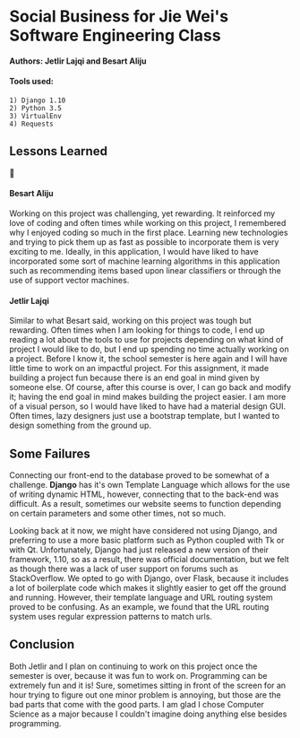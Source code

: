 # Social Business for Jie Wei's Software Engineering Class


#### Authors: Jetlir Lajqi and Besart Aliju


#### Tools used:
    1) Django 1.10
    2) Python 3.5
    3) VirtualEnv
    4) Requests

 ## Lessons Learned
 :tada:  


 #### Besart Aliju
 Working on this project was challenging, yet rewarding. It reinforced my love of coding and often times while working on this project, I remembered why I enjoyed coding so much in the first place. Learning new technologies and trying to pick them up as fast as possible to incorporate them is very exciting to me. Ideally, in this application, I would have liked to have incorporated some sort of machine learning algorithms in this application such as recommending items based upon linear classifiers or through the use of support vector machines.

 #### Jetlir Lajqi
 Similar to what Besart said, working on this project was tough but rewarding. Often times when I am looking for things to code, I end up reading a lot about the tools to use for projects depending on what kind of project I would like to do, but I end up spending no time actually working on a project. Before I know it, the school semester is here again and I will have little time to work on an impactful project. For this assignment, it made building a project fun because there is an end goal in mind given by someone else. Of course, after this course is over, I can go back and modify it; having the end goal in mind makes building the project easier. I am more of a visual person, so I would have liked to have had a material design GUI. Often times, lazy designers just use a bootstrap template, but I wanted to design something from the ground up.


 ## Some Failures
 Connecting our front-end to the database proved to be somewhat of a challenge. __Django__ has it's own Template Language which allows for the use of writing dynamic HTML, however, connecting that to the back-end was difficult. As a result, sometimes our website seems to function depending on certain parameters and some other times, not so much.

 Looking back at it now, we might have considered not using Django, and preferring to use a more basic platform such as Python coupled with Tk or with Qt. Unfortunately, Django had just released a new version of their framework, 1.10, so as a result, there was official documentation, but we felt as though there was a lack of user support on forums such as StackOverflow.
 We opted to go with Django, over Flask, because it includes a lot of boilerplate code which makes it slightly easier to get off the ground and running. However, their template language and URL routing system proved to be confusing. As an example, we found that the URL routing system uses regular expression patterns to match urls.

## Conclusion
Both Jetlir and I plan on continuing to work on this project once the semester is over, because it was fun to work on. Programming can be extremely fun and it is! Sure, sometimes sitting in front of the screen for an hour trying to figure out one minor problem is annoying, but those are the bad parts that come with the good parts. I am glad I chose Computer Science as a major because I couldn't imagine doing anything else besides programming.
